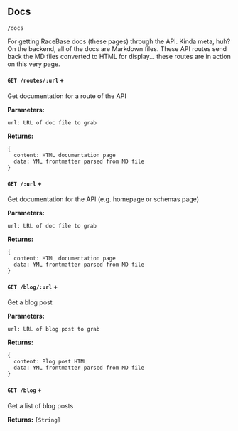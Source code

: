 ## Docs
`/docs`

For getting RaceBase docs (these pages) through the API. Kinda meta, huh? On the backend, all of the docs are Markdown files. These API routes send back the MD files converted to HTML for display... these routes are in action on this very page.

<div class="divider"></div>

#### `GET /routes/:url` +
Get documentation for a route of the API

**Parameters:**
```
url: URL of doc file to grab
```

**Returns:**
```
{ 
  content: HTML documentation page
  data: YML frontmatter parsed from MD file
}
```

<div class="divider"></div>

#### `GET /:url` +
Get documentation for the API (e.g. homepage or schemas page)

**Parameters:**
```
url: URL of doc file to grab
```

**Returns:**
```
{ 
  content: HTML documentation page
  data: YML frontmatter parsed from MD file
}
```

<div class="divider"></div>

#### `GET /blog/:url` +
Get a blog post

**Parameters:**
```
url: URL of blog post to grab
```

**Returns:**
```
{ 
  content: Blog post HTML
  data: YML frontmatter parsed from MD file
}
```

<div class="divider"></div>

#### `GET /blog` +
Get a list of blog posts

**Returns:**
`[String]`


